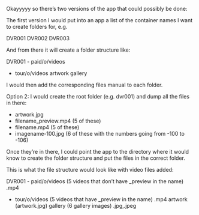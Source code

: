 Okayyyyy so there’s two versions of the app that could possibly be done:

The first version I would put into an app a list of the container names I want to create folders for, e.g.

DVR001
DVR002
DVR003

And from there it will create a folder structure like:

DVR001 - paid/o/videos
- tour/o/videos
artwork
gallery

I would then add the corresponding files manual to each folder.


Option 2:
I would create the root folder (e.g. dvr001) and dump all the files in there:
- artwork.jpg
- filename_preview.mp4 (5 of these)
- filename.mp4 (5 of these)
- imagename-100.jpg (6 of these with the numbers going from -100 to -106)

Once they’re in there, I could point the app to the directory where it would know to create the folder structure and put the files in the correct folder.

This is what the file structure would look like with video files added:

DVR001 - paid/o/videos (5 videos that don’t have _preview in the name)  .mp4
- tour/o/videos (5 videos that have _preview in the name)        .mp4
artwork (artwork.jpg)
gallery (6 gallery images)                 .jpg,.jpeg
